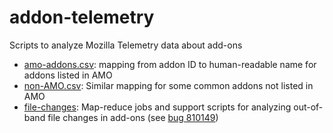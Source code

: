 addon-telemetry
===============

Scripts to analyze Mozilla Telemetry data about add-ons

- [amo-addons.csv](amo-addons.csv): mapping from addon ID to human-readable name for addons listed in AMO
- [non-AMO.csv](non-AMO.csv): Similar mapping for some common addons not listed in AMO
- [file-changes](file-changes): Map-reduce jobs and support scripts for analyzing out-of-band file
  changes in add-ons (see [bug 810149](https://bugzilla.mozilla.org/show_bug.cgi?id=810149
  "Bug 810149 - Never recursively scan addon directories on startup"))
